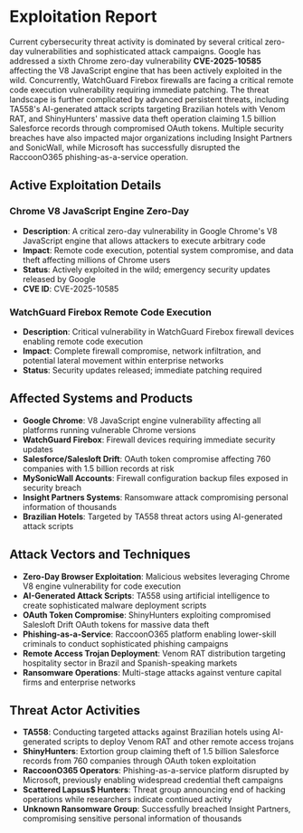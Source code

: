# Exploitation Report

Current cybersecurity threat activity is dominated by several critical zero-day vulnerabilities and sophisticated attack campaigns. Google has addressed a sixth Chrome zero-day vulnerability **CVE-2025-10585** affecting the V8 JavaScript engine that has been actively exploited in the wild. Concurrently, WatchGuard Firebox firewalls are facing a critical remote code execution vulnerability requiring immediate patching. The threat landscape is further complicated by advanced persistent threats, including TA558's AI-generated attack scripts targeting Brazilian hotels with Venom RAT, and ShinyHunters' massive data theft operation claiming 1.5 billion Salesforce records through compromised OAuth tokens. Multiple security breaches have also impacted major organizations including Insight Partners and SonicWall, while Microsoft has successfully disrupted the RaccoonO365 phishing-as-a-service operation.

## Active Exploitation Details

### Chrome V8 JavaScript Engine Zero-Day
- **Description**: A critical zero-day vulnerability in Google Chrome's V8 JavaScript engine that allows attackers to execute arbitrary code
- **Impact**: Remote code execution, potential system compromise, and data theft affecting millions of Chrome users
- **Status**: Actively exploited in the wild; emergency security updates released by Google
- **CVE ID**: CVE-2025-10585

### WatchGuard Firebox Remote Code Execution
- **Description**: Critical vulnerability in WatchGuard Firebox firewall devices enabling remote code execution
- **Impact**: Complete firewall compromise, network infiltration, and potential lateral movement within enterprise networks
- **Status**: Security updates released; immediate patching required

## Affected Systems and Products

- **Google Chrome**: V8 JavaScript engine vulnerability affecting all platforms running vulnerable Chrome versions
- **WatchGuard Firebox**: Firewall devices requiring immediate security updates
- **Salesforce/Salesloft Drift**: OAuth token compromise affecting 760 companies with 1.5 billion records at risk
- **MySonicWall Accounts**: Firewall configuration backup files exposed in security breach
- **Insight Partners Systems**: Ransomware attack compromising personal information of thousands
- **Brazilian Hotels**: Targeted by TA558 threat actors using AI-generated attack scripts

## Attack Vectors and Techniques

- **Zero-Day Browser Exploitation**: Malicious websites leveraging Chrome V8 engine vulnerability for code execution
- **AI-Generated Attack Scripts**: TA558 using artificial intelligence to create sophisticated malware deployment scripts
- **OAuth Token Compromise**: ShinyHunters exploiting compromised Salesloft Drift OAuth tokens for massive data theft
- **Phishing-as-a-Service**: RaccoonO365 platform enabling lower-skill criminals to conduct sophisticated phishing campaigns
- **Remote Access Trojan Deployment**: Venom RAT distribution targeting hospitality sector in Brazil and Spanish-speaking markets
- **Ransomware Operations**: Multi-stage attacks against venture capital firms and enterprise networks

## Threat Actor Activities

- **TA558**: Conducting targeted attacks against Brazilian hotels using AI-generated scripts to deploy Venom RAT and other remote access trojans
- **ShinyHunters**: Extortion group claiming theft of 1.5 billion Salesforce records from 760 companies through OAuth token exploitation
- **RaccoonO365 Operators**: Phishing-as-a-service platform disrupted by Microsoft, previously enabling widespread credential theft campaigns
- **Scattered Lapsus$ Hunters**: Threat group announcing end of hacking operations while researchers indicate continued activity
- **Unknown Ransomware Group**: Successfully breached Insight Partners, compromising sensitive personal information of thousands